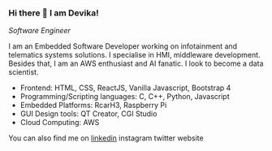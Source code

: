 ### Hi there 👋 I am Devika!

*Software Engineer*

I am an Embedded Software Developer working on infotainment and telematics systems solutions. I specialise in HMI, middleware development. Besides that, I am an AWS enthusiast and AI fanatic. I look to become a data scientist.

* Frontend: HTML, CSS, ReactJS, Vanilla Javascript, Bootstrap 4
* Programming/Scripting languages: C, C++, Python, Javascript
* Embedded Platforms: RcarH3, Raspberry Pi
* GUI Design tools: QT Creator, CGI Studio
* Cloud Computing: AWS

You can also find me on
[linkedin](https://twitter.com/UltimateDevas) instagram twitter website


<!--
**dekaio/dekaio** is a ✨ _special_ ✨ repository because its `README.md` (this file) appears on your GitHub profile.

Here are some ideas to get you started:

- 🔭 I’m currently working on ...
- 🌱 I’m currently learning ...
- 👯 I’m looking to collaborate on ...
- 🤔 I’m looking for help with ...
- 💬 Ask me about ...
- 📫 How to reach me: ...
- 😄 Pronouns: ...
- ⚡ Fun fact: ...
-->
